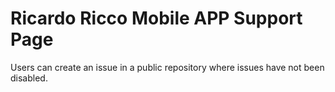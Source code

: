 # Ricardo Ricco Mobile APP Support Page
Users can create an issue in a public repository where issues have not been disabled.
